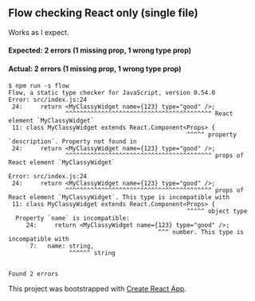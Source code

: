 ## Flow checking React only (single file)

Works as I expect.

#### Expected: 2 errors (1 missing prop, 1 wrong type prop)

#### Actual: 2 errors (1 missing prop, 1 wrong type prop)

```
$ npm run -s flow
Flow, a static type checker for JavaScript, version 0.54.0
Error: src/index.js:24
 24:     return <MyClassyWidget name={123} type="good" />;
                ^^^^^^^^^^^^^^^^^^^^^^^^^^^^^^^^^^^^^^^^^ React element `MyClassyWidget`
 11: class MyClassyWidget extends React.Component<Props> {
                                                  ^^^^^ property `description`. Property not found in
 24:     return <MyClassyWidget name={123} type="good" />;
                ^^^^^^^^^^^^^^^^^^^^^^^^^^^^^^^^^^^^^^^^^ props of React element `MyClassyWidget`

Error: src/index.js:24
 24:     return <MyClassyWidget name={123} type="good" />;
                ^^^^^^^^^^^^^^^^^^^^^^^^^^^^^^^^^^^^^^^^^ props of React element `MyClassyWidget`. This type is incompatible with
 11: class MyClassyWidget extends React.Component<Props> {
                                                  ^^^^^ object type
  Property `name` is incompatible:
     24:     return <MyClassyWidget name={123} type="good" />;
                                          ^^^ number. This type is incompatible with
      7:   name: string,
                 ^^^^^^ string


Found 2 errors
```

This project was bootstrapped with [Create React App](https://github.com/facebookincubator/create-react-app).
